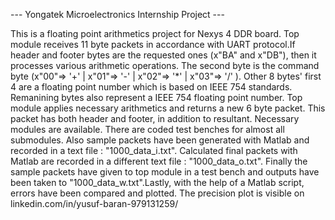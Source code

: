 --- Yongatek Microelectronics Internship Project ---

This is a floating point arithmetics project for Nexys 4 DDR board.  Top module receives 11 byte packets in accordance with UART protocol.If header and footer bytes are the requested ones (x"BA" and x"DB"), then it processes various arithmetic operations. The second byte is the command byte (x"00"=> '+' | x"01"=> '-' | x"02"=> '*' | x"03"=> '/' ). Other 8 bytes' first 4 are a floating point number which is based on IEEE 754 standards. Remanining bytes also represent a IEEE 754 floating point number. Top module applies necessary arithmetics and returns a new 6 byte packet. This packet has both header and footer, in addition to resultant. Necessary modules are available. There are coded test benches for almost all submodules. Also sample packets have been generated with Matlab and recorded in a text file : "1000_data_i.txt". Calculated final packets with Matlab are recorded in a different text file : "1000_data_o.txt". Finally the sample packets have given to top module in a test bench and outputs have been taken to "1000_data_w.txt".Lastly, with the help of a Matlab script, errors have been compared and plotted. The precision plot is visible on  linkedin.com/in/yusuf-baran-979131259/     
